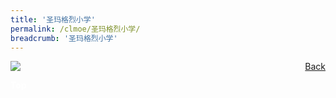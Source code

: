 ```yaml
---
title: '圣玛格烈小学'
permalink: /clmoe/圣玛格烈小学/
breadcrumb: '圣玛格烈小学'
---
```


<!-- Global site tag (gtag.js) - Google Ads: 726049306 -->
<script async src="https://www.googletagmanager.com/gtag/js?id=AW-726049306"></script>
<script>
  window.dataLayer = window.dataLayer || [];
  function gtag(){dataLayer.push(arguments);}
  gtag('js', new Date());

  gtag('config', 'AW-726049306');
</script>
<a href="/exhibits/华文学习展示区-chinese-exhibitions-d/schools/" style="float:right;">Back</a>
 <img src="/images/MTLS2021-St.-Margaret_CL.jpg"> <br/>

<div class="btntop"><a href="#top" style="text-decoration:none;"><span style="color:white"><b>Top</b></span></a></div>
